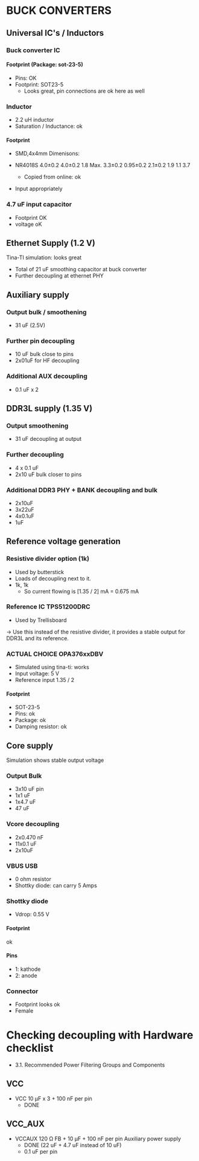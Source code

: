 # BUCK CONVERTERS
## Universal IC's / Inductors

### Buck converter IC
#### Footprint (Package: sot-23-5)

- Pins: OK
- Footprint: SOT23-5
	- Looks great, pin connections are ok here as well

### Inductor
- 2.2 uH inductor
- Saturation / Inductance: ok

#### Footprint
- SMD,4x4mm
Dimenisons:

- NR4018S 4.0±0.2 4.0±0.2 1.8 Max. 3.3±0.2 0.95±0.2 2.1±0.2 1.9 1.1 3.7 
	- Copied from online: ok
- Input appropriately

### 4.7 uF input capacitor
- Footprint OK
- voltage oK


## Ethernet Supply (1.2 V)
Tina-TI simulation: looks great
- Total of 21 uF smoothing capacitor at buck converter
- Further decoupling at ethernet PHY

## Auxiliary supply
### Output bulk / smoothening
- 31 uF (2.5V)

### Further pin decoupling
- 10 uF bulk close to pins
- 2x01uF for HF decoupling

### Additional AUX decoupling
- 0.1 uF x 2

## DDR3L supply (1.35 V)
### Output smoothening
- 31 uF decoupling at output
### Further decoupling
- 4 x 0.1 uF
- 2x10 uF bulk closer to pins

### Additional DDR3 PHY + BANK decoupling and bulk
- 2x10uF
- 3x22uF
- 4x0.1uF
- 1uF

## Reference voltage generation
### Resistive divider option (1k)
- Used by butterstick
- Loads of decoupling next to it.
- 1k, 1k
	- So current flowing is [1.35 / 2] mA = 0.675 mA

### Reference IC TPS51200DRC
- Used by Trellisboard

-> Use this instead of the resistive divider, it provides a stable output for DDR3L and its reference.

### ACTUAL CHOICE OPA376xxDBV
- Simulated using tina-ti: works
- Input voltage: 5 V
- Reference input 1.35 / 2

#### Footprint
- SOT-23-5
- Pins: ok
- Package: ok
- Damping resistor: ok

## Core supply

Simulation shows stable output voltage
### Output Bulk
- 3x10 uF pin
- 1x1 uF
- 1x4.7 uF
- 47 uF

### Vcore decoupling
- 2x0.470 nF
- 11x0.1 uF
- 2x10uF

### VBUS USB
- 0 ohm resistor
- Shottky diode: can carry 5 Amps
### Shottky diode
- Vdrop: 0.55 V
#### Footprint
ok

#### Pins 
- 1: kathode
- 2: anode


### Connector

- Footprint looks ok
- Female


# Checking decoupling with Hardware checklist
- 3.1. Recommended Power Filtering Groups and Components

## VCC
- VCC 10 µF x 3 + 100 nF per pin
	- DONE

## VCC_AUX
- VCCAUX 120 Ω FB + 10 µF + 100 nF per pin Auxiliary power supply 
	- DONE (22 uF + 4.7 uF instead of 10 uF)
	- 0.1 uF per pin

